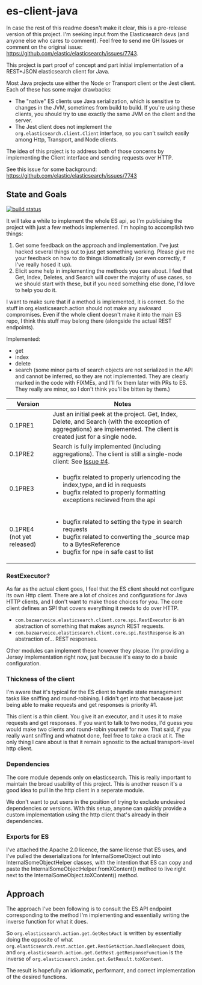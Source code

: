 es-client-java
==============

In case the rest of this readme doesn't make it clear, this is a pre-release version of this project. I'm seeking input from the Elasticsearch devs (and anyone else who cares to comment). Feel free to send me GH Issues or comment on the original issue: https://github.com/elastic/elasticsearch/issues/7743.

This project is part proof of concept and part initial implementation of a REST+JSON elasticsearch client for Java.

Most Java projects use either the Node or Transport client or the Jest client. Each of these has some major drawbacks:

* The "native" ES clients use Java serialization, which is sensitive to changes in the JVM, sometimes from build to build. If you're using these clients, you should try to use
  exactly the same JVM on the client and the server.
* The Jest client does not implement the ```org.elasticsearch.client.Client``` interface, so you can't switch easily among Http, Transport, and Node clients.

The idea of this project is to address both of those concerns by implementing the Client interface and sending requests over HTTP.

See this issue for some background: https://github.com/elastic/elasticsearch/issues/7743

State and Goals
-----

[![build status](https://travis-ci.org/vvcephei/es-client-java.svg?branch=master)](https://travis-ci.org/vvcephei/es-client-java)

It will take a while to implement the whole ES api, so I'm publicising the project with just a few methods implemented. I'm hoping to accomplish two things:

1. Get some feedback on the approach and implementation. I've just hacked several things out to just get something working. Please give me your feedback on how to do things idiomatically (or even correctly, if I've really hosed it up).
2. Elicit some help in implementing the methods you care about. I feel that Get, Index, Deletes, and Search will cover the majority of use cases, so we should start with these, but if you need something else done, I'd love to help you do it.

I want to make sure that if a method is implemented, it is correct. So the stuff in org.elasticsearch.action should not make any awkward compromises.
Even if the whole client doesn't make it into the main ES repo, I think this stuff may belong there (alongside the actual REST endpoints).

Implemented:

* get
* index
* delete
* search (some minor parts of search objects are not serialized in the API and cannot be inferred, so they are not implemented. They are clearly marked in the code with FIXMEs, and I'll fix them later with PRs to ES. They really are minor, so I don't think you'll be bitten by them.)


|Version|Notes|
|-------|-----|
|0.1PRE1|Just an initial peek at the project. Get, Index, Delete, and Search (with the exception of aggregations) are implemented. The client is created just for a single node.|
|0.1PRE2|Search is fully implemented (including aggregations). The client is still a single-node client: See [Issue #4](https://github.com/vvcephei/es-client-java/issues/4).|
|0.1PRE3|<ul><li>bugfix related to properly urlencoding the index,type, and id in requests</li><li>bugfix related to properly formatting exceptions recieved from the api</li></ul>|
|0.1PRE4 (not yet released)|<ul><li>bugfix related to setting the type in search requests</li><li>bugfix related to converting the _source map to a BytesReference</li><li>bugfix for npe in safe cast to list</li></ul>|

### RestExecutor?
As far as the actual client goes, I feel that the ES client should not configure its own Http client. There are a lot of choices and configurations for Java HTTP clients,
and I don't want to make those choices for you. The core client defines an SPI that covers everything it needs to do over HTTP.

* ```com.bazaarvoice.elasticsearch.client.core.spi.RestExecutor``` is an abstraction of something that makes asynch REST requests.
* ```com.bazaarvoice.elasticsearch.client.core.spi.RestResponse``` is an abstraction of... REST responses.

Other modules can implement these however they please. I'm providing a Jersey implementation right now, just because it's easy to do a basic configuration.

### Thickness of the client

I'm aware that it's typical for the ES client to handle state management tasks like sniffing and round-robining. I didn't get into that because just
being able to make requests and get responses is priority #1.

This client is a thin client. You give it an executor, and it uses it to make requests and get responses. If you want to talk to two nodes, I'd guess you would make two clients
and round-robin yourself for now. That said, if you really want sniffing and whatnot done, feel free to take a crack at it. The only thing I care about is that it remain agnostic
to the actual transport-level http client.

### Dependencies

The core module depends only on elasticsearch. This is really important to maintain the broad usability of this project. This is another reason it's a good idea
to pull in the http client in a seperate module.

We don't want to put users in the position of trying to exclude undesired dependencies or versions. With this setup, anyone can quickly provide a custom implementation using
the http client that's already in their dependencies.

### Exports for ES

I've attached the Apache 2.0 licence, the same license that ES uses, and I've pulled the deserializations for InternalSomeObject out into InternalSomeObjectHelper classes, with the intention that ES can copy and paste the InternalSomeObjectHelper.fromXContent() method to live right next to the InternalSomeObject.toXContent() method.

Approach
--------

The approach I've been following is to consult the ES API endpoint corresponding to the method I'm implementing and essentially writing the inverse function for what it does.

So ```org.elasticsearch.action.get.GetRest#act``` is written by essentially doing the opposite of what ```org.elasticsearch.rest.action.get.RestGetAction.handleRequest``` does,
and ```org.elasticsearch.action.get.GetRest.getResponseFunction``` is the inverse of ```org.elasticsearch.index.get.GetResult.toXContent```.

The result is hopefully an idiomatic, performant, and correct implementation of the desired functions.


